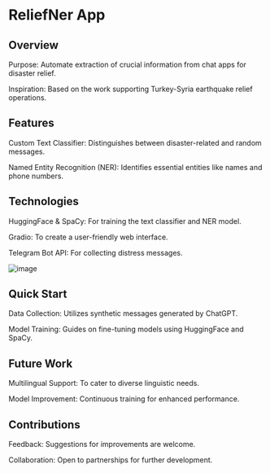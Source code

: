  # ReliefNer App
 ## Overview
Purpose: Automate extraction of crucial information from chat apps for disaster relief.

Inspiration: Based on the work supporting Turkey-Syria earthquake relief operations.
 ## Features
Custom Text Classifier: Distinguishes between disaster-related and random messages.

Named Entity Recognition (NER): Identifies essential entities like names and phone numbers.
 ## Technologies
HuggingFace & SpaCy: For training the text classifier and NER model.

Gradio: To create a user-friendly web interface.

Telegram Bot API: For collecting distress messages.

![image](https://github.com/maddy011/Disaster_NER/assets/77790575/b2d2a26c-856d-40b6-a510-570553c6d25f)

## Quick Start
Data Collection: Utilizes synthetic messages generated by ChatGPT.

Model Training: Guides on fine-tuning models using HuggingFace and SpaCy.

 ## Future Work
Multilingual Support: To cater to diverse linguistic needs.

Model Improvement: Continuous training for enhanced performance.

## Contributions
Feedback: Suggestions for improvements are welcome.

Collaboration: Open to partnerships for further development.
